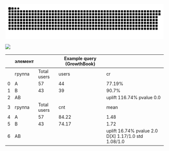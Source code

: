 <picture>
  <source media="(prefers-color-scheme: dark)" srcset="github-user-contribution.svg" />
  <source media="(prefers-color-scheme: light)" srcset="github-user-contribution.svg" />
  <img alt="github-snake" src="github-user-contribution.svg" />
</picture>

![](https://github-profile-summary-cards.vercel.app/api/cards/profile-details?username=Dezmound1&theme=solarized_dark)


| |элемент|<!-- -->|Example query (GrowthBook)|<!-- -->|
|-|-|-|-|-|
|    | группа   | Total users   | users   | cr                                                       |
|  0 | A        | 57            | 44      | 77.19%                                                   |
|  1 | B        | 43            | 39      | 90.7%                                                    |
|  2 | AB       |               |         | uplift 116.74% pvalue 0.0                             |
|  3 | группа   | Total users   | cnt     | mean                                                     |
|  4 | A        | 57            | 84.22   | 1.48                                                     |
|  5 | B        | 43            | 74.17   | 1.72                                                     |
|  6 | AB       |               |         | uplift 16.74% pvalue 2.0 D[X] 1.17/1.0 std 1.08/1.0 |
